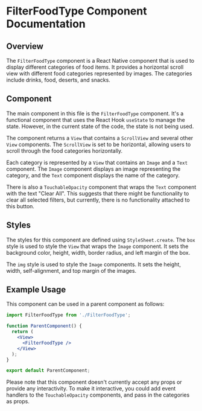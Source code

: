 # FilterFoodType Component Documentation

## Overview

The `FilterFoodType` component is a React Native component that is used to display different categories of food items. It provides a horizontal scroll view with different food categories represented by images. The categories include drinks, food, deserts, and snacks. 

## Component

The main component in this file is the `FilterFoodType` component. It's a functional component that uses the React Hook `useState` to manage the state. However, in the current state of the code, the state is not being used.

The component returns a `View` that contains a `ScrollView` and several other `View` components. The `ScrollView` is set to be horizontal, allowing users to scroll through the food categories horizontally.

Each category is represented by a `View` that contains an `Image` and a `Text` component. The `Image` component displays an image representing the category, and the `Text` component displays the name of the category.

There is also a `TouchableOpacity` component that wraps the `Text` component with the text "Clear All". This suggests that there might be functionality to clear all selected filters, but currently, there is no functionality attached to this button.

## Styles

The styles for this component are defined using `StyleSheet.create`. The `box` style is used to style the `View` that wraps the `Image` component. It sets the background color, height, width, border radius, and left margin of the box.

The `img` style is used to style the `Image` components. It sets the height, width, self-alignment, and top margin of the images.

## Example Usage

This component can be used in a parent component as follows:

```jsx
import FilterFoodType from './FilterFoodType';

function ParentComponent() {
  return (
    <View>
      <FilterFoodType />
    </View>
  );
}

export default ParentComponent;
```

Please note that this component doesn't currently accept any props or provide any interactivity. To make it interactive, you could add event handlers to the `TouchableOpacity` components, and pass in the categories as props.